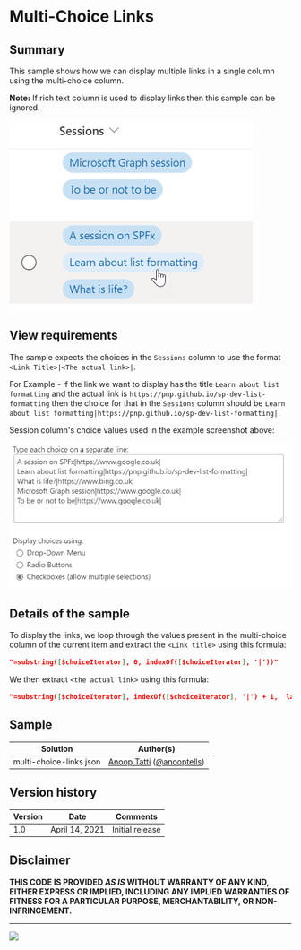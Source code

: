 # Multi-Choice Links

## Summary
This sample shows how we can display multiple links in a single column using the multi-choice column.

**Note:** If rich text column is used to display links then this sample can be ignored. 

![screenshot of the sample](./assets/screenshot.png)

## View requirements
The sample expects the choices in the `Sessions` column to use the format `<Link Title>|<The actual link>|`.

For Example - if the link we want to display has the title `Learn about list formatting` and the actual link is `https://pnp.github.io/sp-dev-list-formatting` then the choice for that in the `Sessions` column should be `Learn about list formatting|https://pnp.github.io/sp-dev-list-formatting|`.

Session column's choice values used in the example screenshot above:

![Example choice values](./assets/example-choice-values.png)

## Details of the sample

To display the links, we loop through the values present in the multi-choice column of the current item and extract the `<Link title>` using this formula:
```JSON
"=substring([$choiceIterator], 0, indexOf([$choiceIterator], '|'))"
```

We then extract `<the actual link>` using this formula:
```JSON
"=substring([$choiceIterator], indexOf([$choiceIterator], '|') + 1,  lastIndexOf([$choiceIterator], '|'))"
```

## Sample

Solution|Author(s)
--------|---------
multi-choice-links.json | [Anoop Tatti](https://github.com/anoopt) ([@anooptells](https://twitter.com/anooptells))

## Version history

Version|Date|Comments
-------|----|--------
1.0|April 14, 2021 |Initial release

## Disclaimer
**THIS CODE IS PROVIDED *AS IS* WITHOUT WARRANTY OF ANY KIND, EITHER EXPRESS OR IMPLIED, INCLUDING ANY IMPLIED WARRANTIES OF FITNESS FOR A PARTICULAR PURPOSE, MERCHANTABILITY, OR NON-INFRINGEMENT.**

---

<img src="https://pnptelemetry.azurewebsites.net/list-formatting/column-samples/multi-choice-links" />
